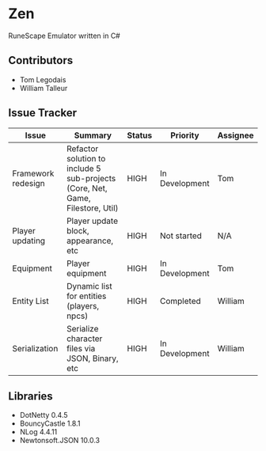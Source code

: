 # Zen
RuneScape Emulator written in C#

## Contributors
* Tom Legodais
* William Talleur

## Issue Tracker
| Issue  | Summary  | Status  | Priority  | Assignee  |
| ------------- | ------------- | ------------- | ------------- | ------------- | 
| Framework redesign | Refactor solution to include 5 sub-projects (Core, Net, Game, Filestore, Util) | HIGH | In Development | Tom  |
| Player updating  | Player update block, appearance, etc  | HIGH  | Not started  | N/A   |
| Equipment  | Player equipment |  HIGH  | In Development  |  Tom  |
| Entity List  | Dynamic list for entities (players, npcs) |  HIGH  | Completed  |  William  |
| Serialization  | Serialize character files via JSON, Binary, etc |  HIGH  | In Development  |  William  |

## Libraries
* DotNetty 0.4.5
* BouncyCastle 1.8.1
* NLog 4.4.11
* Newtonsoft.JSON 10.0.3
